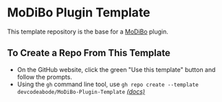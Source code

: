 # MoDiBo Plugin Template

This template repository is the base for a [MoDiBo](https://github.com/devcodeabode/MoDiBo) plugin.

## To Create a Repo From This Template

- On the GitHub website, click the green "Use this template" button and follow the prompts.
- Using the `gh` command line tool, use `gh repo create --template devcodeabode/MoDiBo-Plugin-Template` [_(docs)_](https://cli.github.com/manual/gh_repo_create)
